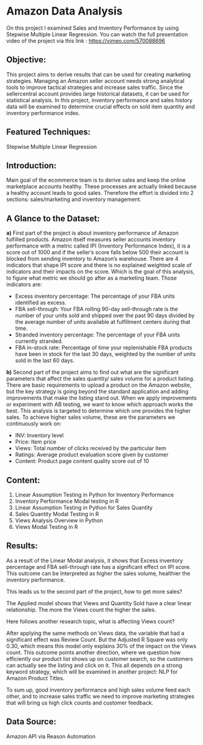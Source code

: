 # Amazon Data Analysis
On this project I examined Sales and Inventory Performance by using Stepwise Multiple Linear Regression.
You can watch the full presentation video of the project via this link : https://vimeo.com/570088696

## Objective:
This project aims to derive results that can be used for creating marketing strategies. 
Managing an Amazon seller account needs strong analytical tools to improve tactical strategies and increase sales traffic. Since the sellercentral account provides large historical datasets, it can be used for statistical analysis. In this project, inventory performance and sales history data will be examined to determine crucial effects on sold item quantity and inventory performance index.

## Featured Techniques:
Stepwise Multiple Linear Regression

## Introduction:

Main goal of the ecommerce team is to derive sales and keep the online marketplace accounts healthy. These processes are actually linked because a healthy account leads to good sales. Therefore the effort is divided into 2 sections: sales/marketing and inventory management. 

## A Glance to the Dataset:

__a)__ First part of the project is about inventory performance of Amazon fulfilled products. 
Amazon itself measures seller accounts inventory performance with a metric called IPI (Inventory Performance Index), it is a score out of 1000 and if the seller’s score falls below 500 their account is blocked from sending inventory to Amazon’s warehouse. There are 4 indicators that shape IPI score and there is no explained weighted scale of indicators and their impacts on the score. Which is the goal of this analysis, to figure what metric we should go after as a marketing team. Those indicators are:

* Excess inventory percentage: The percentage of your FBA units identified as excess.
* FBA sell-through: Your FBA rolling 90-day sell-through rate is the number of your units sold and shipped over the past 90 days divided by the average number of units available at fulfillment centers during that time.
* Stranded inventory percentage: The percentage of your FBA units currently stranded.
* FBA in-stock rate: Percentage of time your replenishable FBA products have been in stock for the last 30 days, weighted by the number of units sold in the last 60 days.
 
__b)__ Second part of the project aims to find out what are the significant parameters that affect the sales quantity/ sales volume for a product listing. There are basic requirements to upload a product on the Amazon website, but the key strategy is going beyond the standard application and adding improvements that make the listing stand out. When we apply improvements or experiment with AB testing, we want to know which approach works the best. This analysis is targeted to determine which one provides the higher sales. To achieve higher sales volume, these are the parameters we continuously work on: 
 
* INV: Inventory level
* Price: Item price
* Views: Total number of clicks received by the particular item
* Ratings: Average product evaluation score given by customer
* Content: Product page content quality score out of 10




## Content:

1. Linear Assumption Testing in Python for Inventory Performance
2. Inventory Performance Modal testing in R 
3. Linear Assumption Testing in Python for Sales Quantity
4. Sales Quantity Modal Testing in R
5. Views Analysis Overview in Python
6. Views Modal Testing in R
 
 
 
 
## Results: 
As a result of the Linear Modal analysis, it shows that Excess inventory percentage and FBA sell-through rate has a significant effect on IPI score. This outcome can be Interpreted as higher the  sales volume, healthier the inventory performance. 

This leads us to the second part of the project, how to get more sales?

The Applied model shows that Views and Quantity Sold have a clear linear relationship. The more the Views count the higher the sales. 

Here follows another research topic, what is affecting Views count? 

After applying the same methods on Views data, the variable that had a significant effect was Review Count. But the Adjusted R Square was only 0.30, which means this model only explains 30% of the impact on the Views count. This outcome points another direction, where we question how efficiently our product list shows up on customer search, so the customers can actually see the listing and click on it. This all depends on a strong keyword strategy, which will be examined in another project: NLP for Amazon Product Titles.

To sum up, good inventory performance and high sales volume feed each other, and to increase sales traffic we need to improve marketing strategies that will bring us high click counts and customer feedback.

## Data Source:
Amazon API via Reason Automation



